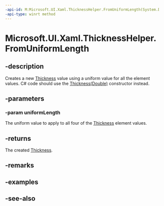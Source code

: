 ```yaml
---
-api-id: M:Microsoft.UI.Xaml.ThicknessHelper.FromUniformLength(System.Double)
-api-type: winrt method
---
```


<!-- Method syntax
public Microsoft.UI.Xaml.Thickness FromUniformLength(System.Double uniformLength)
-->

# Microsoft.UI.Xaml.ThicknessHelper.FromUniformLength

## -description

Creates a new [Thickness](thickness.md) value using a uniform value for all the element values. C# code should use the [Thickness(Double)](/dotnet/api/windows.ui.xaml.thickness.-ctor#windows-ui-xaml-thickness-ctor(system-double)) constructor instead.

## -parameters

### -param uniformLength

The uniform value to apply to all four of the [Thickness](thickness.md) element values.

## -returns

The created [Thickness](thickness.md).

## -remarks

## -examples

## -see-also
